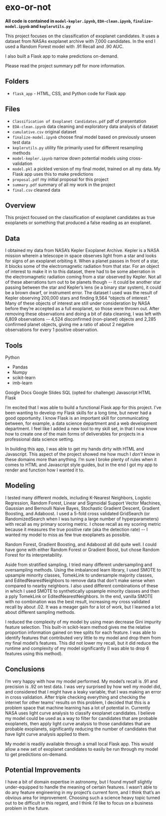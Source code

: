 # exo-or-not

**All code is contained in `model-kepler.ipynb`, `EDA-clean.ipynb`, `finalize-model.ipynb` and `keplerutils.py`**

This project focuses on the classification of exoplanet candidates. It uses a dataset from NASAs exoplanet archive with 7,000 candidates. In the end I used a Random Forest model with .91 Recall and .90 AUC. 

I also built a Flask app to make predictions on-demand.

Please read the project summary pdf for more information.

## Folders

* `flask_app` - HTML, CSS, and Python code for Flask app

## Files

* `Classification of Exoplanet Candidates.pdf` pdf of presentation
* `EDA-clean.ipynb` data cleaning and exploratory data analysis of dataset
* `cumulative.csv` original dataset
* `finalize-model.ipynb` choose final model based on previously unseen test data
* `keplerutils.py` utility file primarily used for different resampling methods
* `model-kepler.ipynb` narrow down potential models using cross-validation
* `model.pkl` a pickled version of my final model, trained on all my data. My Flask app uses this to make predictions
* `proposal.pdf` my initial proposal for this project
* `summary.pdf` summary of all my work in the project
* `final.csv` cleaned data


## Overview
This project focused on the classification of exoplanet candidates as true exoplanets or something that produced a false reading as an exoplanet.

## Data
I obtained my data from NASA’s Kepler Exoplanet Archive. Kepler is a NASA mission wherein a telescope in space observes light from a star and looks for signs of an exoplanet orbiting it. When a planet passes in front of a star, it blocks some of the electromagnetic radiation from that star. For an object of interest to make it in to this dataset, there had to be some aberration in the electromagnetic radiation coming from a star observed by Kepler. Not all of these aberrations turn out to be planets though -- it could be ​another ​star passing between the star and Kepler’s lens (ie a binary star system), it could be a brown dwarf, or instrument error.
The dataset I used was the result of Kepler observing 200,000 stars and finding 9,564 “objects of interest.” Many of these objects of interest are still under consideration by NASA before they’re accepted as a full exoplanet, so those were thrown out. After removing these observations and doing a bit of data cleaning, I was left with 6,809 observations -- 4,524 disconfirmed (non-planet) objects and 2,285 confirmed planet objects, giving me a ratio of about 2 negative observations for every 1 positive observation.

## Tools
Python
   * Pandas
   * Numpy
   * scikit-learn
   * imb-learn

Google Docs
Google Slides
SQL (opted for challenge) Javascript
HTML
Flask

I’m excited that I was able to build a functional Flask app for this project. I’ve been wanting to develop my Flask skills for a long time, but never had a good opportunity. I know Flask is an important skill for communicating between, for example, a data science department and a web development department. I feel like I added a new tool to my skill set, in that I now know how to create one of the main forms of deliverables for projects in a professional data science setting.
   
In building this app, I was able to get my hands dirty with HTML and Javascript. This aspect of the project showed me how much I *don’t* know in these domains more than anything. I’m sure I broke plenty of rules when it comes to HTML and Javascript style guides, but in the end I got my app to render and function how I wanted it to.

## Modeling
I tested many different models, including K-Nearest Neighbors, Logistic Regression, Random Forest, Linear and Sigmoidal Support Vector Machines, Gaussian and Bernoulli Naive Bayes, Stochastic Gradient Descent, Gradient Boosting, and Adaboost. I used a 5-fold cross validated GridSearch (or RandomizedSearch when I was tuning a large number of hyperparameters) with recall as my primary scoring metric. I chose recall as my scoring metric because it measures the true positive rate (aka the detection rate) -- I wanted my model to miss as few true exoplanets as possible.

Random Forest, Gradient Boosting, and Adaboost all did quite well. I could have gone with either Random Forest or Gradient Boost, but chose Random Forest for its interpretability.

Aside from stratified sampling, I tried many different undersampling and oversampling methods. Using the imbalanced learn library, I used SMOTE to upsample minority classes, TomekLink to undersample majority classes, and EditedNearestNeighbors to remove data that don’t make sense when compared to nearby neighbors. I also used different combinations of these in which I used SMOTE to synthetically upsample minority classes and ​then a​ pply TomekLink or EditedNearestNeighbors. In the end, vanilla SMOTE with no combination was the best result, increasing my cross validated recall by about .02. It was a meager gain for a lot of work, but I learned a lot about different sampling methods.

I reduced the complexity of my model by using mean decrease Gini impurity feature selection. This built-in scikit-learn method gives me the relative proportion information gained on tree splits for each feature. I was able to identify features that contributed very little to my model and drop them from my final model’s features. This did not lower my recall, but it did reduce the runtime and complexity of my model significantly (I was able to drop 6 features using this method).

## Conclusions
I’m very happy with how my model performed. My model’s recall is .91 and precision is .92 on test data. I was very surprised by how well my model did, and considered that I might have a leaky variable, that I was making an error in cross validation. After triple checking everything and checking the internet for other teams’ results on this problem, I decided that this is a problem space that machine learning has a lot of potential in. Currently NASA uses light curve analysis to classify exoplanet candidates. I believe my model could be used as a way to filter for candidates that are probable exoplanets, then apply light curve analysis to those candidates that are probable exoplanets, significantly reducing the number of candidates that have light curve analysis applied to them.

My model is readily available through a small local Flask app. This would allow a new set of exoplanet candidates to easily be run through my model to get predictions on-demand.

## Potential Improvements
I have a bit of domain expertise in astronomy, but I found myself slightly under-equipped to handle the meaning of certain features. I wasn’t able to do any feature engineering in my project’s current form, and I think that’s an obvious area for improvement. Choosing such a science heavy topic turned out to be difficult in this regard, and I think I’d like to focus on a business problem in the future.
